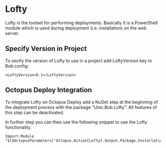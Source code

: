 # Lofty

Lofty is the toolset for performing deployments. Basically it is a PowerShell module which is used during deployment (i.e. installation) on the web server.

## Specify Version in Project
To secify the version of Lofty to use in a project add LoftyVersion key to Bob.config:

    <LoftyVersion>0.1</LoftyVersion>

## Octopus Deploy  Integration
To integrate Lofty on Octopus Deploy add a NuGet step at the beginning of the deployment process with the package "Unic.Bob.Lofty". All features of this step can be deactivated.

In further step you can then use the following snippet to use the Lofty functionality.

    Import-Module "$($OctopusParameters['Octopus.Action[Lofty].Output.Package.InstallationDirectoryPath'])\Lofty"


